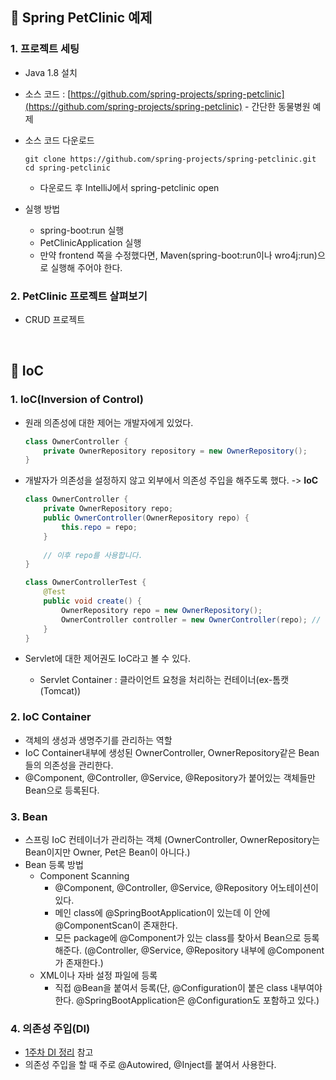 ## :cherry_blossom: Spring PetClinic 예제

### 1. 프로젝트 세팅
* Java 1.8 설치

* 소스 코드 : [https://github.com/spring-projects/spring-petclinic](https://github.com/spring-projects/spring-petclinic) - 간단한 동물병원 예제

* 소스 코드 다운로드
  ```
  git clone https://github.com/spring-projects/spring-petclinic.git
  cd spring-petclinic
  ```
  * 다운로드 후 IntelliJ에서 spring-petclinic open
  
* 실행 방법
  * spring-boot:run 실행
  * PetClinicApplication 실행
  * 만약 frontend 쪽을 수정했다면, Maven(spring-boot:run이나 wro4j:run)으로 실행해 주어야 한다.
  
### 2. PetClinic 프로젝트 살펴보기
* CRUD 프로젝트
<br/>

## :cherry_blossom: IoC

### 1. IoC(Inversion of Control)
* 원래 의존성에 대한 제어는 개발자에게 있었다.
  ```java
  class OwnerController {
      private OwnerRepository repository = new OwnerRepository();
  }
  ```
  
* 개발자가 의존성을 설정하지 않고 외부에서 의존성 주입을 해주도록 했다. -> **IoC**
  ```java
  class OwnerController {
      private OwnerRepository repo;
      public OwnerController(OwnerRepository repo) {
          this.repo = repo;
      }
      
      // 이후 repo를 사용합니다.
  }
  
  class OwnerControllerTest {
      @Test
      public void create() {
          OwnerRepository repo = new OwnerRepository();
          OwnerController controller = new OwnerController(repo); // OwnerRepository를 OwnerController에게 주입
      }
  }
  ```
  
* Servlet에 대한 제어권도 IoC라고 볼 수 있다. 
  * Servlet Container : 클라이언트 요청을 처리하는 컨테이너(ex-톰캣(Tomcat))
  
### 2. IoC Container
* 객체의 생성과 생명주기를 관리하는 역할
* IoC Container내부에 생성된 OwnerController, OwnerRepository같은 Bean들의 의존성을 관리한다.
* @Component, @Controller, @Service, @Repository가 붙어있는 객체들만 Bean으로 등록된다.

### 3. Bean
* 스프링 IoC 컨테이너가 관리하는 객체 (OwnerController, OwnerRepository는 Bean이지만 Owner, Pet은 Bean이 아니다.)
* Bean 등록 방법
  * Component Scanning
    * @Component, @Controller, @Service, @Repository 어노테이션이 있다.
    * 메인 class에 @SpringBootApplication이 있는데 이 안에 @ComponentScan이 존재한다.
    * 모든 package에 @Component가 있는 class를 찾아서 Bean으로 등록해준다. (@Controller, @Service, @Repository 내부에 @Component가 존재한다.)
  * XML이나 자바 설정 파일에 등록
    * 직접 @Bean을 붙여서 등록(단, @Configuration이 붙은 class 내부여야 한다. @SpringBootApplication은 @Configuration도 포함하고 있다.)

### 4. 의존성 주입(DI)
* [1주차 DI 정리](https://github.com/Hott-J/Spring-Study/tree/main/week1) 참고
* 의존성 주입을 할 때 주로 @Autowired, @Inject를 붙여서 사용한다.
